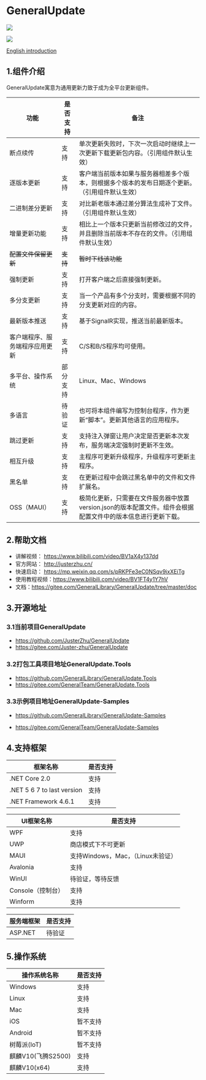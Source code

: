 # GeneralUpdate #
![](https://img.shields.io/github/license/JusterZhu/GeneralUpdate?color=blue)


![](imgs/GeneralUpdate_h.png)

[English introduction](https://github.com/JusterZhu/GeneralUpdate/blob/master/README_en.md)

## 1.组件介绍 ##

GeneralUpdate寓意为通用更新力致于成为全平台更新组件。

| 功能                           | 是否支持 | 备注                                                         |
| ------------------------------ | -------- | ------------------------------------------------------------ |
| 断点续传                       | 支持     | 单次更新失败时，下次一次启动时继续上一次更新下载更新包内容。（引用组件默认生效） |
| 逐版本更新                     | 支持     | 客户端当前版本如果与服务器相差多个版本，则根据多个版本的发布日期逐个更新。（引用组件默认生效） |
| 二进制差分更新                 | 支持     | 对比新老版本通过差分算法生成补丁文件。（引用组件默认生效）   |
| 增量更新功能                   | 支持     | 相比上一个版本只更新当前修改过的文件，并且删除当前版本不存在的文件。（引用组件默认生效） |
| ~~配置文件保留更新~~           | ~~支持~~ | ~~暂时下线该功能~~                                           |
| 强制更新                       | 支持     | 打开客户端之后直接强制更新。                                 |
| 多分支更新                     | 支持     | 当一个产品有多个分支时，需要根据不同的分支更新对应的内容。   |
| 最新版本推送                   | 支持     | 基于SignalR实现，推送当前最新版本。                          |
| 客户端程序、服务端程序应用更新 | 支持     | C/S和B/S程序均可使用。                                       |
| 多平台、操作系统               | 部分支持 | Linux、Mac、Windows                                          |
| 多语言                         | 待验证   | 也可将本组件编写为控制台程序，作为更新“脚本”。更新其他语言的应用程序。 |
| 跳过更新                       | 支持     | 支持注入弹窗让用户决定是否更新本次发布，服务端决定强制时更新不生效。 |
| 相互升级                       | 支持     | 主程序可更新升级程序，升级程序可更新主程序。                 |
| 黑名单                         | 支持     | 在更新过程中会跳过黑名单中的文件和文件扩展名。               |
| OSS（MAUI）                    | 支持     | 极简化更新，只需要在文件服务器中放置version.json的版本配置文件。组件会根据配置文件中的版本信息进行更新下载。 |



## 2.帮助文档 ##

- 讲解视频： https://www.bilibili.com/video/BV1aX4y137dd
- 官方网站： http://justerzhu.cn/
- 快速启动： https://mp.weixin.qq.com/s/pRKPFe3eC0NSqv9ixXEiTg
- 使用教程视频：https://www.bilibili.com/video/BV1FT4y1Y7hV
- 文档：https://gitee.com/GeneralLibrary/GeneralUpdate/tree/master/doc

## 3.开源地址 ##

### 3.1当前项目GeneralUpdate

- https://github.com/JusterZhu/GeneralUpdate
- https://gitee.com/Juster-zhu/GeneralUpdate

### 3.2打包工具项目地址GeneralUpdate.Tools

- https://github.com/GeneralLibrary/GeneralUpdate.Tools
- https://gitee.com/GeneralTeam/GeneralUpdate.Tools

### 3.3示例项目地址GeneralUpdate-Samples

- https://github.com/GeneralLibrary/GeneralUpdate-Samples

- https://gitee.com/GeneralTeam/GeneralUpdate-Samples



## 4.支持框架

| 框架名称                   | 是否支持 |
| -------------------------- | -------- |
| .NET Core 2.0              | 支持     |
| .NET 5 6 7 to last version | 支持     |
| .NET Framework 4.6.1       | 支持     |



| UI框架名称        | 是否支持                          |
| ----------------- | --------------------------------- |
| WPF               | 支持                              |
| UWP               | 商店模式下不可更新                |
| MAUI              | 支持Windows，Mac，（Linux未验证） |
| Avalonia          | 支持                              |
| WinUI             | 待验证，等待反馈                  |
| Console（控制台） | 支持                              |
| Winform           | 支持                              |



| 服务端框架 | 是否支持 |
| ---------- | -------- |
| ASP.NET    | 待验证   |



## 5.操作系统

| 操作系统名称 | 是否支持 |
| ------------ | -------- |
| Windows      | 支持     |
| Linux        | 支持     |
| Mac          | 支持     |
| iOS          | 暂不支持 |
| Android      | 暂不支持 |
| 树莓派(IoT)  | 暂不支持 |
| 麒麟V10(飞腾S2500)  | 支持   |
| 麒麟V10(x64)  | 支持   |
